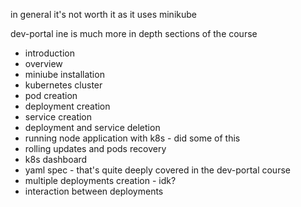 

in general it's not worth it as it uses minikube

dev-portal ine is much more in depth
sections of the course
- introduction
- overview 
- miniube installation
- kubernetes cluster
- pod creation
- deployment creation
- service creation
- deployment and service deletion
- running node application with k8s - did some of this
- rolling updates and pods recovery
- k8s dashboard
- yaml spec - that's quite deeply covered in the dev-portal course
- multiple deployments creation - idk?
- interaction between deployments


